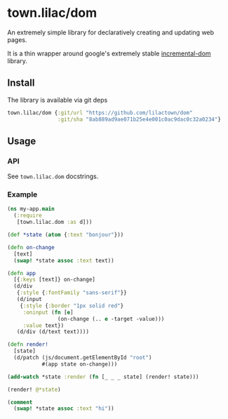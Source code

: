 # town.lilac/dom

An extremely simple library for declaratively creating and updating web pages.

It is a thin wrapper around google's extremely stable
[incremental-dom](https://github.com/google/incremental-dom) library.

## Install

The library is available via git deps

```clojure
town.lilac/dom {:git/url "https://github.com/lilactown/dom"
                :git/sha "8ab889ad9ae071b25e4e001c0ac9dac0c32a0234"}
```

## Usage

### API

See `town.lilac.dom` docstrings.

### Example

```clojure
(ns my-app.main
  (:require
   [town.lilac.dom :as d]))

(def *state (atom {:text "bonjour"}))

(defn on-change
  [text]
  (swap! *state assoc :text text))

(defn app
  [{:keys [text]} on-change]
  (d/div
   {:style {:fontFamily "sans-serif"}}
   (d/input
    {:style {:border "1px solid red"}
     :oninput (fn [e]
                (on-change (.. e -target -value)))
     :value text})
   (d/div (d/text text))))

(defn render!
  [state]
  (d/patch (js/document.getElementById "root")
           #(app state on-change)))

(add-watch *state :render (fn [_ _ _ state] (render! state)))

(render! @*state)

(comment
  (swap! *state assoc :text "hi"))
```
